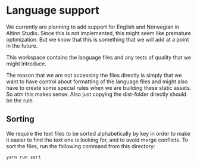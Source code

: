 # Language support

We currently are planning to add support for English and Norwegian in Altinn Studio. Since this is not implemented,
this might seem like premature optimization. But we know that this is something that we will add at a point in the future.

This workspace contains the language files and any tests of quality that we might introduce.

The reason that we are not accessing the files directly is simply that we want to have control about formatting of
the language files and might also have to create some special rules when we are building these static assets. So atm
this makes sense. Also just copying the dist-folder directly should be the rule.

## Sorting
We require the text files to be sorted alphabetically by key in order to make it easier to find the text one is looking
for, and to avoid merge conflicts. To sort the files, run the following command from this directory:

```bash
yarn run sort
```
